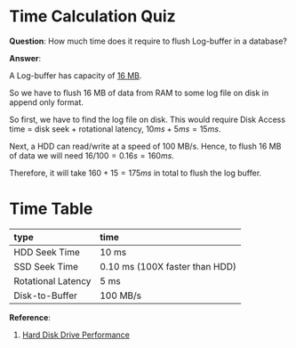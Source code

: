 # Time Calculation Quiz

**Question**: How much time does it require to flush Log-buffer in a database?

**Answer**:

A Log-buffer has capacity of [16 MB](http://www.dba-oracle.com/t_log_buffer_optimal_size.htm).

So we have to flush 16 MB of data from RAM to some log file on disk in append only format.

So first, we have to find the log file on disk. This would require Disk Access time = disk seek + rotational latency, $10 ms + 5 ms = 15 ms$.

Next, a HDD can read/write at a speed of 100 MB/s. Hence, to flush 16 MB of data we will need $16 / 100 = 0.16s = 160 ms$.

Therefore, it will take $160+15 = 175ms$ in total to flush the log buffer. 


# Time Table

| type | time |
| :------------- | :------------- |
| HDD Seek Time | 10 ms |
| SSD Seek Time | 0.10 ms (100X faster than HDD) |
| Rotational Latency | 5 ms |
| Disk-to-Buffer | 100 MB/s

**Reference**:

1. [Hard Disk Drive Performance](https://en.wikipedia.org/wiki/Hard_disk_drive_performance_characteristics)
